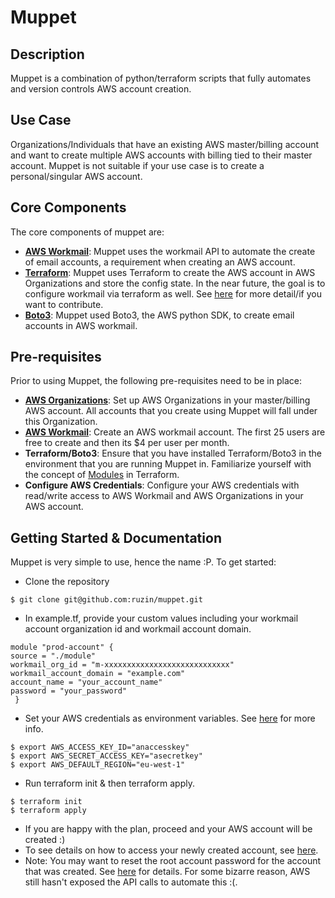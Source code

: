 # Muppet
## Description
Muppet is a combination of python/terraform scripts that fully automates and version controls AWS account creation. 

Use Case
-------------------------------
Organizations/Individuals that have an existing AWS master/billing account and want to create multiple AWS accounts with billing tied to their master account. Muppet is not suitable if your use case is to create a personal/singular AWS account.

Core Components
-------------------------------
The core components of muppet are:

- **[AWS Workmail](https://aws.amazon.com/workmail/)**: Muppet uses the workmail API to automate the create of email accounts, a requirement when creating an AWS account.
- **[Terraform](https://www.terraform.io/)**: Muppet uses Terraform to create the AWS account in AWS Organizations and store the config state. In the near future, the goal is to configure workmail via terraform as well. See [here](https://github.com/terraform-providers/terraform-provider-aws/issues/6430) for more detail/if you want to contribute.
- **[Boto3](https://boto3.amazonaws.com/v1/documentation/api/latest/guide/quickstart.html)**: Muppet used Boto3, the AWS python SDK, to create email accounts in AWS workmail.

Pre-requisites
-------------------------------
Prior to using Muppet, the following pre-requisites need to be in place:

- **[AWS Organizations](https://aws.amazon.com/organizations/)**: Set up AWS Organizations in your master/billing AWS account. All accounts that you create using Muppet will fall under this Organization.
- **[AWS Workmail](https://aws.amazon.com/workmail/)**: Create an AWS workmail account. The first 25 users are free to create and then its $4 per user per month.
- **Terraform/Boto3**: Ensure that you have installed Terraform/Boto3 in the environment that you are running Muppet in. Familiarize yourself with the concept of [Modules](https://www.terraform.io/docs/modules/usage.html) in Terraform.
- **Configure AWS Credentials**: Configure your AWS credentials with read/write access to AWS Workmail and AWS Organizations in your AWS account.

Getting Started & Documentation
-------------------------------
Muppet is very simple to use, hence the name :P. To get started:
- Clone the repository
```
$ git clone git@github.com:ruzin/muppet.git
```
- In example.tf, provide your custom values including your workmail account organization id and workmail account domain.
```
module "prod-account" {
source = "./module"
workmail_org_id = "m-xxxxxxxxxxxxxxxxxxxxxxxxxxxx"
workmail_account_domain = "example.com"
account_name = "your_account_name"
password = "your_password"
 }
```
- Set your AWS credentials as environment variables. See [here](https://docs.aws.amazon.com/sdk-for-java/v1/developer-guide/setup-credentials.html) for more info.
```
$ export AWS_ACCESS_KEY_ID="anaccesskey"
$ export AWS_SECRET_ACCESS_KEY="asecretkey"
$ export AWS_DEFAULT_REGION="eu-west-1"
```
- Run terraform init & then terraform apply. 
```
$ terraform init
$ terraform apply
```
- If you are happy with the plan, proceed and your AWS account will be created :)
- To see details on how to access your newly created account, see [here](https://aws.amazon.com/premiumsupport/knowledge-center/organizations-member-account-access/).
- Note: You may want to reset the root account password for the account that was created. See [here](https://aws.amazon.com/premiumsupport/knowledge-center/organizations-member-account-access/) for details. For some bizarre reason, AWS still hasn't exposed the API calls to automate this :(.
